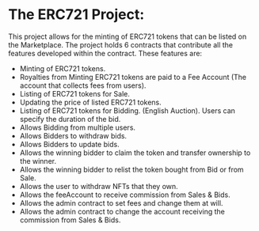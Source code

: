 
# The ERC721 Project:

This project allows for the minting of ERC721 tokens that can be listed on the Marketplace. The project holds 6 contracts that contribute all the features developed within the contract. These features are:
- Minting of ERC721 tokens.
- Royalties from Minting ERC721 tokens are paid to a Fee Account (The account that collects fees from users).
- Listing of ERC721 tokens for Sale. 
- Updating the price of listed ERC721 tokens.
- Listing of ERC721 tokens for Bidding. (English Auction). Users can specify the duration of the bid.
- Allows Bidding from multiple users.
- Allows Bidders to withdraw bids.
- Allows Bidders to update bids.
- Allows the winning bidder to claim the token and transfer ownership to the winner.
- Allows the winning bidder to relist the token bought from Bid or from Sale.
- Allows the user to withdraw NFTs that they own.
- Allows the feeAccount to receive commission from Sales & Bids.
- Allows the admin contract to set fees and change them at will.
- Allows the admin contract to change the account receiving the commission from Sales & Bids.

```
